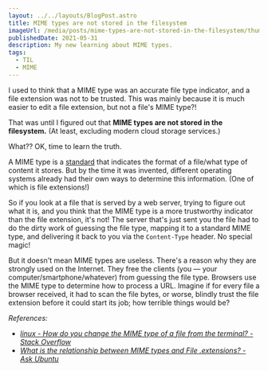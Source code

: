 ```yaml
---
layout: ../../layouts/BlogPost.astro
title: MIME types are not stored in the filesystem
imageUrl: /media/posts/mime-types-are-not-stored-in-the-filesystem/thumb.png
publishedDate: 2021-05-31
description: My new learning about MIME types.
tags:
  - TIL
  - MIME
---
```


I used to think that a MIME type was an accurate file type indicator, and a file extension was not to be trusted. This was mainly because it is much easier to edit a file extension, but not a file's MIME type?!

That was until I figured out that **MIME types are not stored in the filesystem.** (At least, excluding modern cloud storage services.)

What?? OK, time to learn the truth.

A MIME type is a [standard](https://developer.mozilla.org/en-US/docs/Web/HTTP/Basics_of_HTTP/MIME_types) that indicates the format of a file/what type of content it stores. But by the time it was invented, different operating systems already had their own ways to determine this information. (One of which is file extensions!)

So if you look at a file that is served by a web server, trying to figure out what it is, and you think that the MIME type is a more trustworthy indicator than the file extension, it's not! The server that's just sent you the file had to do the dirty work of guessing the file type, mapping it to a standard MIME type, and delivering it back to you via the `Content-Type` header. No special magic!

But it doesn't mean MIME types are useless. There's a reason why they are strongly used on the Internet. They free the clients (you — your computer/smartphone/whatever) from guessing the file type. Browsers use the MIME type to determine how to process a URL. Imagine if for every file a browser received, it had to scan the file bytes, or worse, blindly trust the file extension before it could start its job; how terrible things would be?

*References:*

- [*linux - How do you change the MIME type of a file from the terminal? - Stack Overflow*](https://stackoverflow.com/questions/29017725/how-do-you-change-the-mime-type-of-a-file-from-the-terminal)
- [*What is the relationship between MIME types and File .extensions? - Ask Ubuntu*](https://askubuntu.com/questions/7517/what-is-the-relationship-between-mime-types-and-file-extensions)

